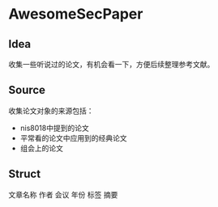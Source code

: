 # AwesomeSecPaper
## Idea
收集一些听说过的论文，有机会看一下，方便后续整理参考文献。
## Source
收集论文对象的来源包括：
* nis8018中提到的论文
* 平常看的论文中应用到的经典论文
* 组会上的论文

## Struct
文章名称 作者 会议 年份 标签 摘要
